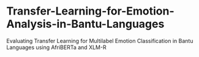 # Transfer-Learning-for-Emotion-Analysis-in-Bantu-Languages
Evaluating Transfer Learning for Multilabel Emotion Classification in Bantu Languages using AfriBERTa and XLM-R
